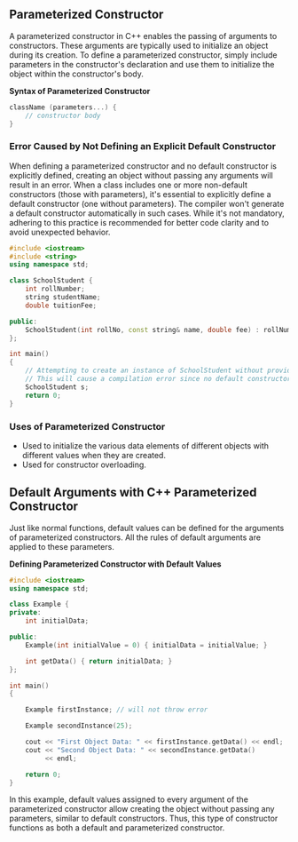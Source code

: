 ## **Parameterized Constructor**

A parameterized constructor in C++ enables the passing of arguments to constructors. These arguments are typically used to initialize an object during its creation. To define a parameterized constructor, simply include parameters in the constructor's declaration and use them to initialize the object within the constructor's body.

**Syntax of Parameterized Constructor**

```cpp
className (parameters...) {
    // constructor body
}
```

### **Error Caused by Not Defining an Explicit Default Constructor**

When defining a parameterized constructor and no default constructor is explicitly defined, creating an object without passing any arguments will result in an error. When a class includes one or more non-default constructors (those with parameters), it's essential to explicitly define a default constructor (one without parameters). The compiler won't generate a default constructor automatically in such cases. While it's not mandatory, adhering to this practice is recommended for better code clarity and to avoid unexpected behavior.

```cpp
#include <iostream>
#include <string>
using namespace std;

class SchoolStudent {
    int rollNumber;
    string studentName;
    double tuitionFee;

public:
    SchoolStudent(int rollNo, const string& name, double fee) : rollNumber(rollNo), studentName(name), tuitionFee(fee) {}
};

int main()
{
    // Attempting to create an instance of SchoolStudent without providing necessary arguments
    // This will cause a compilation error since no default constructor is defined in SchoolStudent
    SchoolStudent s;
    return 0;
}
```

### **Uses of Parameterized Constructor**

- Used to initialize the various data elements of different objects with different values when they are created.
- Used for constructor overloading.

## **Default Arguments with C++ Parameterized Constructor**

Just like normal functions, default values can be defined for the arguments of parameterized constructors. All the rules of default arguments are applied to these parameters.

**Defining Parameterized Constructor with Default Values**

```cpp
#include <iostream>
using namespace std;

class Example {
private:
    int initialData;

public:
    Example(int initialValue = 0) { initialData = initialValue; }

    int getData() { return initialData; }
};

int main()
{

    Example firstInstance; // will not throw error

    Example secondInstance(25);

    cout << "First Object Data: " << firstInstance.getData() << endl;
    cout << "Second Object Data: " << secondInstance.getData()
         << endl;

    return 0;
}
```

In this example, default values assigned to every argument of the parameterized constructor allow creating the object without passing any parameters, similar to default constructors. Thus, this type of constructor functions as both a default and parameterized constructor.
